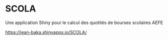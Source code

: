 # SCOLA
Une application Shiny pour le calcul des quotités de bourses scolaires AEFE

https://jean-baka.shinyapps.io/SCOLA/
